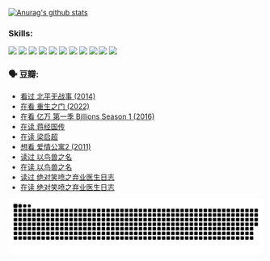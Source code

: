 
[![Anurag's github stats](https://github-readme-stats.vercel.app/api?username=w940853815)](https://github.com/anuraghazra/github-readme-stats)

### Skills:

<code><img height="32" src="https://cdn.jsdelivr.net/npm/simple-icons@v5/icons/python.svg"></code>
<code><img height="32" src="https://cdn.jsdelivr.net/npm/simple-icons@v5/icons/javascript.svg"></code>
<code><img height="32" src="https://cdn.jsdelivr.net/npm/simple-icons@v5/icons/django.svg"></code>
<code><img height="32" src="https://cdn.jsdelivr.net/npm/simple-icons@v5/icons/flask.svg"></code>
<code><img height="32" src="https://cdn.jsdelivr.net/npm/simple-icons@v5/icons/vuetify.svg"></code>
<code><img height="32" src="https://cdn.jsdelivr.net/npm/simple-icons@v5/icons/git.svg"></code>
<code><img height="32" src="https://cdn.jsdelivr.net/npm/simple-icons@v5/icons/docker.svg"></code>
<code><img height="32" src="https://cdn.jsdelivr.net/npm/simple-icons@v5/icons/postgresql.svg"></code>
<code><img height="32" src="https://cdn.jsdelivr.net/npm/simple-icons@v5/icons/elasticsearch.svg"></code>
<code><img height="32" src="https://cdn.jsdelivr.net/npm/simple-icons@v5/icons/macos.svg"></code>
<code><img height="32" src="https://cdn.jsdelivr.net/npm/simple-icons@v5/icons/linux.svg"></code>

### 🗣 豆瓣:

<!-- DOUBAN-ACTIVITIES:START -->
- [看过 北平无战事‎ (2014)](https://www.douban.com/people/136069238/status/3889810506/?_i=54402707)
- [在看 重生之门‎ (2022)](https://www.douban.com/people/136069238/status/3882598762/?_i=54402707)
- [在看 亿万 第一季 Billions Season 1‎ (2016)](https://www.douban.com/people/136069238/status/3878098700/?_i=54402707)
- [在读 蒋经国传](https://www.douban.com/people/136069238/status/3877458956/?_i=54402707)
- [在读 梁启超](https://www.douban.com/people/136069238/status/3876806133/?_i=54402707)
- [想看 爱情公寓2‎ (2011)](https://www.douban.com/people/136069238/status/3876682115/?_i=54402707)
- [读过 以鸟兽之名](https://www.douban.com/people/136069238/status/3876369302/?_i=54402707)
- [在读 以鸟兽之名](https://www.douban.com/people/136069238/status/3869094471/?_i=54402707)
- [读过 绝对笑喷之弃业医生日志](https://www.douban.com/people/136069238/status/3869093225/?_i=54402707)
- [在读 绝对笑喷之弃业医生日志](https://www.douban.com/people/136069238/status/3862106751/?_i=54402707)
<!-- DOUBAN-ACTIVITIES:END -->


![Snake animation](https://raw.githubusercontent.com/w940853815/w940853815/output/github-contribution-grid-snake.svg)

<!--
**w940853815/w940853815** is a ✨ _special_ ✨ repository because its `README.md` (this file) appears on your GitHub profile.

Here are some ideas to get you started:

- 🔭 I’m currently working on ...
- 🌱 I’m currently learning ...
- 👯 I’m looking to collaborate on ...
- 🤔 I’m looking for help with ...
- 💬 Ask me about ...
- 📫 How to reach me: ...
- 😄 Pronouns: ...
- ⚡ Fun fact: ...
-->
